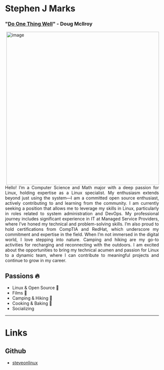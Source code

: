 # Stephen J Marks
### "[Do One Thing Well](https://en.wikipedia.org/wiki/Unix_philosophy)" - Doug Mcllroy

<div style="text-align: justify;">
    <img src="/img/watch_sit.jpeg" alt="image" style="float: right; margin-left: 20px; width: 500px; height: auto;">
    <p>
        Hello! I’m a Computer Science and Math major with a deep passion for Linux, holding expertise as a Linux specialist. My enthusiasm extends beyond just using the system—I am a committed open source enthusiast, actively contributing to and learning from the community.
I am currently seeking a position that allows me to leverage my skills in Linux, particularly in roles related to system administration and DevOps. My professional journey includes significant experience in IT at Managed Service Providers, where I’ve honed my technical and problem-solving skills. I’m also proud to hold certifications from CompTIA and RedHat, which underscore my commitment and expertise in the field.
When I’m not immersed in the digital world, I love stepping into nature. Camping and hiking are my go-to activities for recharging and reconnecting with the outdoors.
I am excited about the opportunities to bring my technical acumen and passion for Linux to a dynamic team, where I can contribute to meaningful projects and continue to grow in my career.
    </p>
</div>

## Passions 🔥
* Linux & Open Source 🐧 
* Films 🎥
* Camping & Hiking 🌲
* Cooking & Baking 🍳
* Socializing

---

# Links
## Github
* [steveonlinux](https://github.com/steveonlinux)

